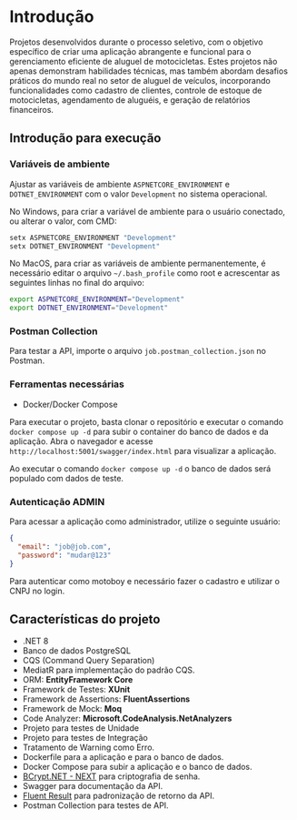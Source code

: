 # Introdução

Projetos desenvolvidos durante o processo seletivo, com o objetivo específico de criar uma aplicação 
abrangente e funcional para o gerenciamento eficiente de aluguel de motocicletas. 
Estes projetos não apenas demonstram habilidades técnicas, mas também abordam desafios 
práticos do mundo real no setor de aluguel de veículos, incorporando funcionalidades 
como cadastro de clientes, controle de estoque de motocicletas, agendamento de aluguéis, 
e geração de relatórios financeiros.

## Introdução para execução

### Variáveis de ambiente

Ajustar as variáveis de ambiente `ASPNETCORE_ENVIRONMENT` e `DOTNET_ENVIRONMENT` com o valor `Development` no sistema operacional.

No Windows, para criar a variável de ambiente para o usuário conectado, ou alterar o valor, com CMD:

```bash
setx ASPNETCORE_ENVIRONMENT "Development"
setx DOTNET_ENVIRONMENT "Development"
```

No MacOS, para criar as variáveis de ambiente permanentemente, é necessário editar o arquivo `~/.bash_profile` como root e acrescentar as seguintes linhas no final do arquivo:

```bash
export ASPNETCORE_ENVIRONMENT="Development"
export DOTNET_ENVIRONMENT="Development"
```

### Postman Collection

Para testar a API, importe o arquivo `job.postman_collection.json` no Postman.

### Ferramentas necessárias

- Docker/Docker Compose

Para executar o projeto, basta clonar o repositório e executar o comando `docker compose up -d` para subir o container do banco de dados e da aplicação.
Abra o navegador e acesse `http://localhost:5001/swagger/index.html` para visualizar a aplicação.

Ao executar o comando `docker compose up -d` o banco de dados será populado com dados de teste.

### Autenticação ADMIN

Para acessar a aplicação como administrador, utilize o seguinte usuário:

``` json
{
  "email": "job@job.com",
  "password": "mudar@123"
}
```
Para autenticar como motoboy e necessário fazer o cadastro e utilizar o CNPJ no login.

## Características do projeto

- .NET 8
- Banco de dados PostgreSQL
- CQS (Command Query Separation)
- MediatR para implementação do padrão CQS.
- ORM: **EntityFramework Core**
- Framework de Testes: **XUnit**
- Framework de Assertions: **FluentAssertions**
- Framework de Mock: **Moq**
- Code Analyzer: **Microsoft.CodeAnalysis.NetAnalyzers**
- Projeto para testes de Unidade
- Projeto para testes de Integração
- Tratamento de Warning como Erro.
- Dockerfile para a aplicação e para o banco de dados.
- Docker Compose para subir a aplicação e o banco de dados.
- [BCrypt.NET - NEXT](https://github.com/BcryptNet/bcrypt.net) para criptografia de senha.
- Swagger para documentação da API.
- [Fluent Result](https://github.com/altmann/FluentResults) para padronização de retorno da API.
- Postman Collection para testes de API.
